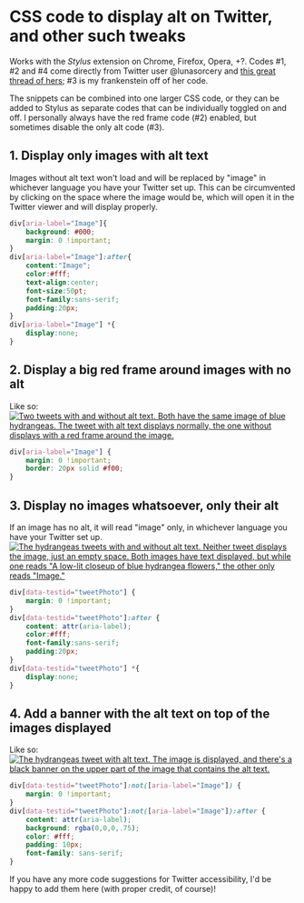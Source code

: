 # CSS code to display alt on Twitter, and other such tweaks

Works with the *Stylus* extension on Chrome, Firefox, Opera, +?. Codes #1, #2 and #4 come directly from Twitter user @lunasorcery and [this great thread of hers](https://twitter.com/lunasorcery/status/1361796263721775104 "this great thread of hers"); #3 is my frankenstein off of her code.

The snippets can be combined into one larger CSS code, or they can be added to Stylus as separate codes that can be individually toggled on and off. I personally always have the red frame code (#2) enabled, but sometimes disable the only alt code (#3).

## 1. Display only images with alt text
Images without alt text won\'t load and will be replaced by \"image\" in whichever language you have your Twitter set up. This can be circumvented by clicking on the space where the image would be, which will open it in the Twitter viewer and will display properly.
```css
div[aria-label="Image"]{
    background: #000;
    margin: 0 !important;
}
div[aria-label="Image"]:after{
    content:"Image";
    color:#fff;
    text-align:center;
    font-size:50pt;
    font-family:sans-serif;
    padding:20px;
}
div[aria-label="Image"] *{
    display:none;
}
```

## 2. Display a big red frame around images with no alt
Like so:
[![Two tweets with and without alt text. Both have the same image of blue hydrangeas. The tweet with alt text displays normally, the one without displays with a red frame around the image.](https://queerterpreter.github.io/images/redframe.png "Two tweets with and without alt text. Both have the same image of blue hydrangeas. The tweet with alt text displays normally, the one without displays with a red frame around the image.")](https://queerterpreter.github.io/images/redframe.png "Two tweets with and without alt text. Both have the same image of blue hydrangeas. The tweet with alt text displays normally, the one without displays with a red frame around the image.")
```css
div[aria-label="Image"] {
    margin: 0 !important;
    border: 20px solid #f00;
}
```

## 3. Display no images whatsoever, only their alt
If an image has no alt, it will read \"image\" only, in whichever language you have your Twitter set up.
[![The hydrangeas tweets with and without alt text. Neither tweet displays the image, just an empty space. Both images have text displayed, but while one reads "A low-lit closeup of blue hydrangea flowers," the other only reads "Image."](https://queerterpreter.github.io/images/onlyalt.png "The hydrangeas tweets with and without alt text. Neither tweet displays the image, just an empty space. Both images have text displayed, but while one reads \"A low-lit closeup of blue hydrangea flowers,\" the other only reads \"Image.\"")](https://queerterpreter.github.io/images/onlyalt.png "The hydrangeas tweets with and without alt text. Neither tweet displays the image, just an empty space. Both images have text displayed, but while one reads \"A low-lit closeup of blue hydrangea flowers,\" the other only reads \"Image.\"")
```css
div[data-testid="tweetPhoto"] {
    margin: 0 !important;
}
div[data-testid="tweetPhoto"]:after {
    content: attr(aria-label);
    color:#fff;
    font-family:sans-serif;
    padding:20px;
}
div[data-testid="tweetPhoto"] *{
    display:none;
}
```

## 4. Add a banner with the alt text on top of the images displayed
Like so:
[![The hydrangeas tweet with alt text. The image is displayed, and there's a black banner on the upper part of the image that contains the alt text.](https://queerterpreter.github.io/images/banner.png "The hydrangeas tweet with alt text. The image is displayed, and there's a black banner on the upper part of the image that contains the alt text.")](https://queerterpreter.github.io/images/banner.png "The hydrangeas tweet with alt text. The image is displayed, and there's a black banner on the upper part of the image that contains the alt text.")
```css
div[data-testid="tweetPhoto"]:not([aria-label="Image"]) {
    margin: 0 !important;
}
div[data-testid="tweetPhoto"]:not([aria-label="Image"]):after {
    content: attr(aria-label);
    background: rgba(0,0,0,.75);
    color: #fff;
    padding: 10px;
    font-family: sans-serif;
}
```

If you have any more code suggestions for Twitter accessibility, I\'d be happy to add them here (with proper credit, of course)!
